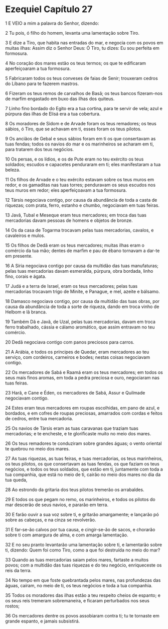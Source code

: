 # Ezequiel Capítulo 27

1	E VEIO a mim a palavra do Senhor, dizendo:

2	Tu pois, ó filho do homem, levanta uma lamentação sobre Tiro.

3	E dize a Tiro, que habita nas entradas do mar, e negocia com os povos em muitas ilhas: Assim diz o Senhor Deus: Ó Tiro, tu dizes: Eu sou perfeita em formosura.

4	No coração dos mares estão os teus termos; os que te edificaram aperfeiçoaram a tua formosura.

5	Fabricaram todos os teus conveses de faias de Senir; trouxeram cedros do Líbano para te fazerem mastros.

6	Fizeram os teus remos de carvalhos de Basã; os teus bancos fizeram-nos de marfim engastado em buxo das ilhas dos quiteus.

7	Linho fino bordado do Egito era a tua cortina, para te servir de vela; azul e púrpura das ilhas de Elisá era a tua cobertura.

8	Os moradores de Sidom e de Arvade foram os teus remadores; os teus sábios, ó Tiro, que se achavam em ti, esses foram os teus pilotos.

9	Os anciãos de Gebal e seus sábios foram em ti os que consertavam as tuas fendas; todos os navios do mar e os marinheiros se acharam em ti, para tratarem dos teus negócios.

10	Os persas, e os lídios, e os de Pute eram no teu exército os teus soldados; escudos e capacetes penduraram em ti; eles manifestaram a tua beleza.

11	Os filhos de Arvade e o teu exército estavam sobre os teus muros em redor, e os gamaditas nas tuas torres; penduravam os seus escudos nos teus muros em redor; eles aperfeiçoavam a tua formosura.

12	Társis negociava contigo, por causa da abundância de toda a casta de riquezas; com prata, ferro, estanho e chumbo, negociavam em tuas feiras.

13	Javã, Tubal e Meseque eram teus mercadores; em troca das tuas mercadorias davam pessoas de homens e objetos de bronze.

14	Os da casa de Togarma trocavam pelas tuas mercadorias, cavalos, e cavaleiros e mulos.

15	Os filhos de Dedã eram os teus mercadores; muitas ilhas eram o comércio da tua mão; dentes de marfim e pau de ébano tornavam a dar-te em presente.

16	A Síria negociava contigo por causa da multidão das tuas manufaturas; pelas tuas mercadorias davam esmeralda, púrpura, obra bordada, linho fino, corais e ágata.

17	Judá e a terra de Israel, eram os teus mercadores; pelas tuas mercadorias trocavam trigo de Minite, e Panague, e mel, azeite e bálsamo.

18	Damasco negociava contigo, por causa da multidão das tuas obras, por causa da abundância de toda a sorte de riqueza, dando em troca vinho de Helbom e lã branca.

19	Também Dã e Javã, de Uzal, pelas tuas mercadorias, davam em troca ferro trabalhado, cássia e cálamo aromático, que assim entravam no teu comércio.

20	Dedã negociava contigo com panos preciosos para carros.

21	A Arábia, e todos os príncipes de Quedar, eram mercadores ao teu serviço, com cordeiros, carneiros e bodes; nestas coisas negociavam contigo.

22	Os mercadores de Sabá e Raamá eram os teus mercadores; em todos os seus mais finos aromas, em toda a pedra preciosa e ouro, negociaram nas tuas feiras.

23	Harã, e Cane e Éden, os mercadores de Sabá, Assur e Quilmade negociavam contigo.

24	Estes eram teus mercadores em roupas escolhidas, em pano de azul, e bordados, e em cofres de roupas preciosas, amarrados com cordas e feitos de cedros, entre tua mercadoria.

25	Os navios de Társis eram as tuas caravanas que traziam tuas mercadorias; e te encheste, e te glorificaste muito no meio dos mares.

26	Os teus remadores te conduziram sobre grandes águas; o vento oriental te quebrou no meio dos mares.

27	As tuas riquezas, as tuas feiras, e tuas mercadorias, os teus marinheiros, os teus pilotos, os que consertavam as tuas fendas, os que faziam os teus negócios, e todos os teus soldados, que estão em ti, juntamente com toda a tua companhia, que está no meio de ti, cairão no meio dos mares no dia da tua queda,

28	Ao estrondo da gritaria dos teus pilotos tremerão os arrabaldes.

29	E todos os que pegam no remo, os marinheiros, e todos os pilotos do mar descerão de seus navios, e pararão em terra.

30	E farão ouvir a sua voz sobre ti, e gritarão amargamente; e lançarão pó sobre as cabeças, e na cinza se revolverão.

31	E far-se-ão calvos por tua causa, e cingir-se-ão de sacos, e chorarão sobre ti com amargura de alma, e com amarga lamentação.

32	E no seu pranto levantarão uma lamentação sobre ti, e lamentarão sobre ti, dizendo: Quem foi como Tiro, como a que foi destruída no meio do mar?

33	Quando as tuas mercadorias saiam pelos mares, fartaste a muitos povos; com a multidão das tuas riquezas e do teu negócio, enriqueceste os reis da terra.

34	No tempo em que foste quebrantada pelos mares, nas profundezas das águas, caíram, no meio de ti, os teus negócios e toda a tua companhia.

35	Todos os moradores das ilhas estão a teu respeito cheios de espanto; e os seus reis tremeram sobremaneira, e ficaram perturbados nos seus rostos;

36	Os mercadores dentre os povos assobiaram contra ti; tu te tornaste em grande espanto, e jamais subsistirá.

